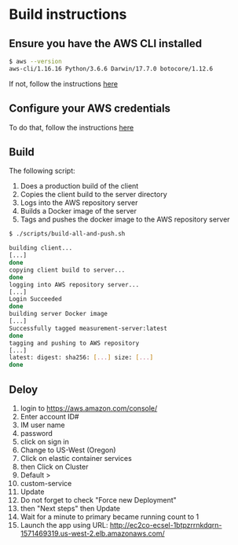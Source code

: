 # Build instructions

## Ensure you have the AWS CLI installed

```sh
$ aws --version
aws-cli/1.16.16 Python/3.6.6 Darwin/17.7.0 botocore/1.12.6
```
If not, follow the instructions [here](https://docs.aws.amazon.com/cli/latest/userguide/installing.html)

## Configure your AWS credentials

To do that, follow the instructions [here](https://docs.aws.amazon.com/cli/latest/userguide/cli-chap-getting-started.html)


## Build

The following script:
1. Does a production build of the client
2. Copies the client build to the server directory
3. Logs into the AWS repository server
3. Builds a Docker image of the server
4. Tags and pushes the docker image to the AWS repository server

```sh
$ ./scripts/build-all-and-push.sh

building client...
[...]
done
copying client build to server...
done
logging into AWS repository server...
[...]
Login Succeeded
done
building server Docker image
[...]
Successfully tagged measurement-server:latest
done
tagging and pushing to AWS repository
[...]
latest: digest: sha256: [...] size: [...]
done
```
## Deloy
1. login to https://aws.amazon.com/console/
2. Enter account ID#
3. IM user name
4. password
5. click on sign in
6. Change  to US-West (Oregon)
6. Click on elastic container services
7. then Click on Cluster 
8. Default >
9. custom-service
10. Update
11. Do not forget to check "Force new Deployment"
12. then "Next steps" then Update
13. Wait for a minute to primary became running count to 1
14. Launch the app using URL:  http://ec2co-ecsel-1btpzrrnkdqrn-1571469319.us-west-2.elb.amazonaws.com/ 
